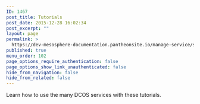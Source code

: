 ```yaml
---
ID: 1467
post_title: Tutorials
post_date: 2015-12-28 16:02:34
post_excerpt: ""
layout: page
permalink: >
  https://dev-mesosphere-documentation.pantheonsite.io/manage-service/service-tutorials/
published: true
menu_order: 102
page_options_require_authentication: false
page_options_show_link_unauthenticated: false
hide_from_navigation: false
hide_from_related: false
---
```

Learn how to use the many DCOS services with these tutorials.